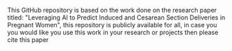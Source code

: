 This GitHub repository is based on the work done on the research paper titled: "Leveraging AI to Predict Induced and Cesarean
Section Deliveries in Pregnant Women", this repository is publicly available for all, in case you you would like you use this work in your research or projects then please cite this paper
